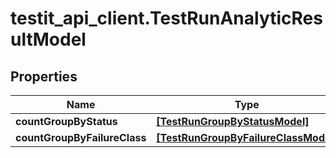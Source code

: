 # testit_api_client.TestRunAnalyticResultModel

## Properties

Name | Type | Description | Notes
------------ | ------------- | ------------- | -------------
**countGroupByStatus** | [**[TestRunGroupByStatusModel]**](TestRunGroupByStatusModel.md) |  | [optional] 
**countGroupByFailureClass** | [**[TestRunGroupByFailureClassModel]**](TestRunGroupByFailureClassModel.md) |  | [optional] 


